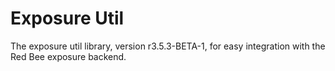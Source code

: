 # Exposure Util

The exposure util library, version r3.5.3-BETA-1, for easy integration with the Red Bee exposure backend.